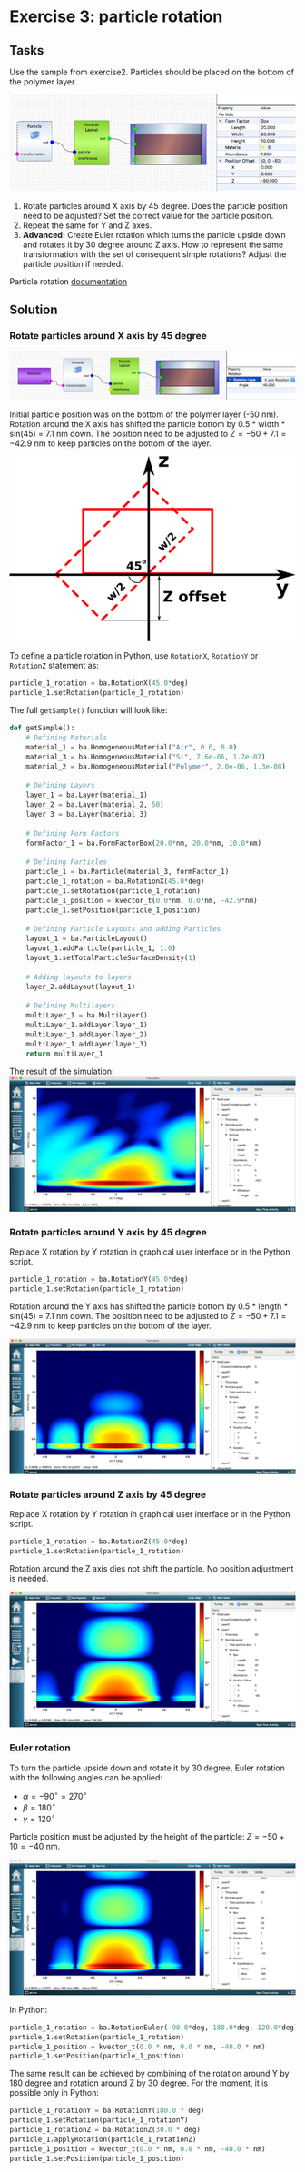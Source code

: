 # Exercise 3: particle rotation

## Tasks
Use the sample from exercise2. Particles should be placed on the bottom of the polymer layer.

![Sample](img/ex3_fig1.png)

1. Rotate particles around X axis by 45 degree. Does the particle position need to be adjusted? Set the correct value for the particle position.
2. Repeat the same for Y and Z axes.
3. **Advanced:** Create Euler rotation which turns the particle upside down and rotates it by 30 degree around Z axis. How to represent the same transformation with the set of consequent simple rotations?  Adjust the particle position if needed.

Particle rotation [documentation](http://bornagainproject.org/documentation/usage/scripting/particles_rotation)
 

## Solution
### Rotate particles around X axis by 45 degree

![Sample](img/ex3_fig2.png)

Initial particle position was on the bottom of the polymer layer (-50 nm). Rotation around the X axis has shifted the particle bottom by 0.5 * width * sin(45) = 7.1 nm down. The position need to be adjusted to $Z=-50 + 7.1 = -42.9$ nm to keep particles on the bottom of the layer.

![Z offset](img/ex3_fig3.png)

To define a particle rotation in Python, use `RotationX`, `RotationY` or `RotationZ` statement as:

```python
particle_1_rotation = ba.RotationX(45.0*deg)
particle_1.setRotation(particle_1_rotation)
```

The full `getSample()` function will look like:

```python
def getSample():
    # Defining Materials
    material_1 = ba.HomogeneousMaterial("Air", 0.0, 0.0)
    material_3 = ba.HomogeneousMaterial("Si", 7.6e-06, 1.7e-07)
    material_2 = ba.HomogeneousMaterial("Polymer", 2.0e-06, 1.3e-08)

    # Defining Layers
    layer_1 = ba.Layer(material_1)
    layer_2 = ba.Layer(material_2, 50)
    layer_3 = ba.Layer(material_3)

    # Defining Form Factors
    formFactor_1 = ba.FormFactorBox(20.0*nm, 20.0*nm, 10.0*nm)

    # Defining Particles
    particle_1 = ba.Particle(material_3, formFactor_1)
    particle_1_rotation = ba.RotationX(45.0*deg)
    particle_1.setRotation(particle_1_rotation)
    particle_1_position = kvector_t(0.0*nm, 0.0*nm, -42.9*nm)
    particle_1.setPosition(particle_1_position)

    # Defining Particle Layouts and adding Particles
    layout_1 = ba.ParticleLayout()
    layout_1.addParticle(particle_1, 1.0)
    layout_1.setTotalParticleSurfaceDensity(1)

    # Adding layouts to layers
    layer_2.addLayout(layout_1)

    # Defining Multilayers
    multiLayer_1 = ba.MultiLayer()
    multiLayer_1.addLayer(layer_1)
    multiLayer_1.addLayer(layer_2)
    multiLayer_1.addLayer(layer_3)
    return multiLayer_1

```

The result of the simulation:
![RotationX](img/ex3_fig4.png)

### Rotate particles around Y axis by 45 degree

Replace X rotation by Y rotation in graphical user interface or in the Python script.

```python
particle_1_rotation = ba.RotationY(45.0*deg)
particle_1.setRotation(particle_1_rotation)
```

Rotation around the Y axis has shifted the particle bottom by 0.5 * length * sin(45) = 7.1 nm down. The position need to be adjusted to $Z=-50 + 7.1 = -42.9$ nm to keep particles on the bottom of the layer.

![RotationY](img/ex3_fig5.png)

### Rotate particles around Z axis by 45 degree

Replace X rotation by Y rotation in graphical user interface or in the Python script.

```python
particle_1_rotation = ba.RotationZ(45.0*deg)
particle_1.setRotation(particle_1_rotation)
```

Rotation around the Z axis dies not shift the particle. No position adjustment is needed.

![RotationZ](img/ex3_fig6.png)

### Euler rotation
To turn the particle upside down and rotate it by 30 degree, Euler rotation with the following angles can be applied:

- $\alpha = -90^{\circ} = 270^{\circ}$
- $\beta = 180^{\circ}$
- $\gamma = 120^{\circ}$

Particle position must be adjusted by the height of the particle: $Z = -50 + 10 = -40$ nm.

![RotationZ](img/ex3_fig7.png)

In Python:

```python
particle_1_rotation = ba.RotationEuler(-90.0*deg, 180.0*deg, 120.0*deg)
particle_1.setRotation(particle_1_rotation)
particle_1_position = kvector_t(0.0 * nm, 0.0 * nm, -40.0 * nm)
particle_1.setPosition(particle_1_position)
```

The same result can be achieved by combining of the rotation around Y by 180 degree and rotation around Z by 30 degree. For the moment, it is possible only in Python:

```python
particle_1_rotationY = ba.RotationY(180.0 * deg)
particle_1.setRotation(particle_1_rotationY)
particle_1_rotationZ = ba.RotationZ(30.0 * deg)
particle_1.applyRotation(particle_1_rotationZ)
particle_1_position = kvector_t(0.0 * nm, 0.0 * nm, -40.0 * nm)
particle_1.setPosition(particle_1_position)
```